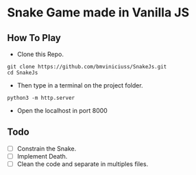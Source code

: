 # Snake Game made in Vanilla JS
## How To Play
* Clone this Repo.
```
git clone https://github.com/bmviniciuss/SnakeJs.git
cd SnakeJs
```
* Then type in a terminal on the project folder.
```
python3 -m http.server
```
* Open the localhost in port 8000

## Todo
- [ ] Constrain the Snake.
- [ ] Implement Death.
- [ ] Clean the code and separate in multiples files.
